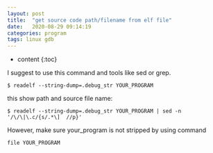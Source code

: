 ```yaml
---
layout: post
title:  "get source code path/filename from elf file"
date:   2020-08-29 09:14:19
categories: program
tags: linux gdb
---
```


* content
{:toc}

I suggest to use this command and tools like sed or grep.
``` shell
$ readelf --string-dump=.debug_str YOUR_PROGRAM
```

this show path and source file name:
``` shell
$ readelf --string-dump=.debug_str YOUR_PROGRAM | sed -n '/\/\|\.c/{s/.*\]  //p}'
```

However, make sure your_program is not stripped by using command
``` shell
file YOUR_PROGRAM
```